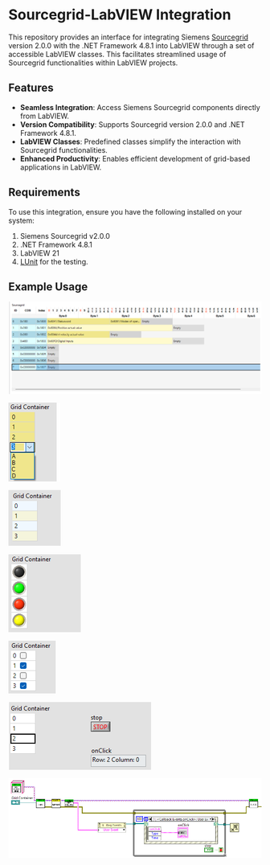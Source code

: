 # Sourcegrid-LabVIEW Integration

This repository provides an interface for integrating Siemens [Sourcegrid](https://github.com/siemens/sourcegrid) version 2.0.0 with the .NET Framework 4.8.1 into LabVIEW through a set of accessible LabVIEW classes. This facilitates streamlined usage of Sourcegrid functionalities within LabVIEW projects.

## Features
- **Seamless Integration**: Access Siemens Sourcegrid components directly from LabVIEW.
- **Version Compatibility**: Supports Sourcegrid version 2.0.0 and .NET Framework 4.8.1.
- **LabVIEW Classes**: Predefined classes simplify the interaction with Sourcegrid functionalities.
- **Enhanced Productivity**: Enables efficient development of grid-based applications in LabVIEW.

## Requirements
To use this integration, ensure you have the following installed on your system:
1. Siemens Sourcegrid v2.0.0
2. .NET Framework 4.8.1
3. LabVIEW 21
4. [LUnit](https://github.com/Astemes/astemes-lunit) for the testing.
## Example Usage
   
![example](documentation/images/example.png)

![combobox](documentation/images/combobox.png)

![code](documentation/images/alternating_cell_background.png)

![code](documentation/images/image_cells.png)

![code](documentation/images/checkbox.png)

![code](documentation/images/event.png)

![code](documentation/images/code2.png)
   